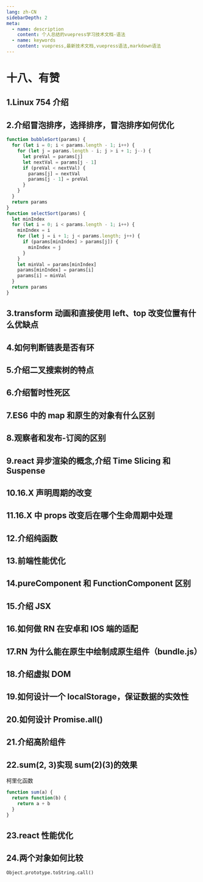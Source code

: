 ```yaml
---
lang: zh-CN
sidebarDepth: 2
meta:
  - name: description
    content: 个人总结的vuepress学习技术文档-语法
  - name: keywords
    content: vuepress,最新技术文档,vuepress语法,markdown语法
---
```


# 十八、有赞

## 1.Linux 754 介绍

## 2.介绍冒泡排序，选择排序，冒泡排序如何优化

```js
function bubbleSort(params) {
  for (let i = 0; i < params.length - 1; i++) {
    for (let j = params.length - i; j > i + 1; j--) {
      let preVal = params[j]
      let nextVal = params[j - 1]
      if (preVal < nextVal) {
        params[j] = nextVal
        params[j - 1] = preVal
      }
    }
  }
  return params
}
function selectSort(params) {
  let minIndex
  for (let i = 0; i < params.length - 1; i++) {
    minIndex = i
    for (let j = i + 1; j < params.length; j++) {
      if (params[minIndex] > params[j]) {
        minIndex = j
      }
    }
    let minVal = params[minIndex]
    params[minIndex] = params[i]
    params[i] = minVal
  }
  return params
}
```

## 3.transform 动画和直接使用 left、top 改变位置有什么优缺点

## 4.如何判断链表是否有环

## 5.介绍二叉搜索树的特点

## 6.介绍暂时性死区

## 7.ES6 中的 map 和原生的对象有什么区别

## 8.观察者和发布-订阅的区别

## 9.react 异步渲染的概念,介绍 Time Slicing 和 Suspense

## 10.16.X 声明周期的改变

## 11.16.X 中 props 改变后在哪个生命周期中处理

## 12.介绍纯函数

## 13.前端性能优化

## 14.pureComponent 和 FunctionComponent 区别

## 15.介绍 JSX

## 16.如何做 RN 在安卓和 IOS 端的适配

## 17.RN 为什么能在原生中绘制成原生组件（bundle.js）

## 18.介绍虚拟 DOM

## 19.如何设计一个 localStorage，保证数据的实效性

## 20.如何设计 Promise.all()

## 21.介绍高阶组件

## 22.sum(2, 3)实现 sum(2)(3)的效果

柯里化函数

```js
function sum(a) {
  return function(b) {
    return a + b
  }
}
```

## 23.react 性能优化

## 24.两个对象如何比较

```
Object.prototype.toString.call()
```
